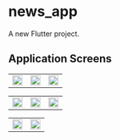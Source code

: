 # news_app

A new Flutter project.

## Application Screens

<table>
  <tr>
    <td align="center"><img width=100% src="https://github.com/Marawanemad/NewsApp/assets/88719313/fed83108-3daf-4d0d-a4cc-d4d44ada23ee"></td>
    <td align="center"><img width=100% src="https://github.com/Marawanemad/NewsApp/assets/88719313/d675d170-b0b3-4778-a626-51a103b80dd2"></td>
    <td align="center"><img width=100% src="https://github.com/Marawanemad/NewsApp/assets/88719313/f9010a05-8fc2-435c-81e7-2bdcbef5d43f"></td>
  </tr>
</table>

<table>
  <tr>
    <td align="center"><img width=100% src="https://github.com/Marawanemad/NewsApp/assets/88719313/393f48b1-c0f3-4254-920f-37bac80177cb"></td>
    <td align="center"><img width=100% src="https://github.com/Marawanemad/NewsApp/assets/88719313/42295545-f0d0-4fdd-8072-4ece222de47e"></td>
    <td align="center"><img width=100% src="https://github.com/Marawanemad/NewsApp/assets/88719313/056164ce-d378-49e7-9d18-bc1d95dcfc17"></td>
  </tr>
</table>

<table>
  <tr>
    <td align="center"><img width=100% src="https://github.com/Marawanemad/NewsApp/assets/88719313/3e075124-6268-4a7a-bb3f-8e22ab3d76f5"></td>
    <td align="center"><img width=100% src="https://github.com/Marawanemad/NewsApp/assets/88719313/5de1f114-023e-4584-8b00-d62c56a3315d"></td>
  </tr>
</table>
